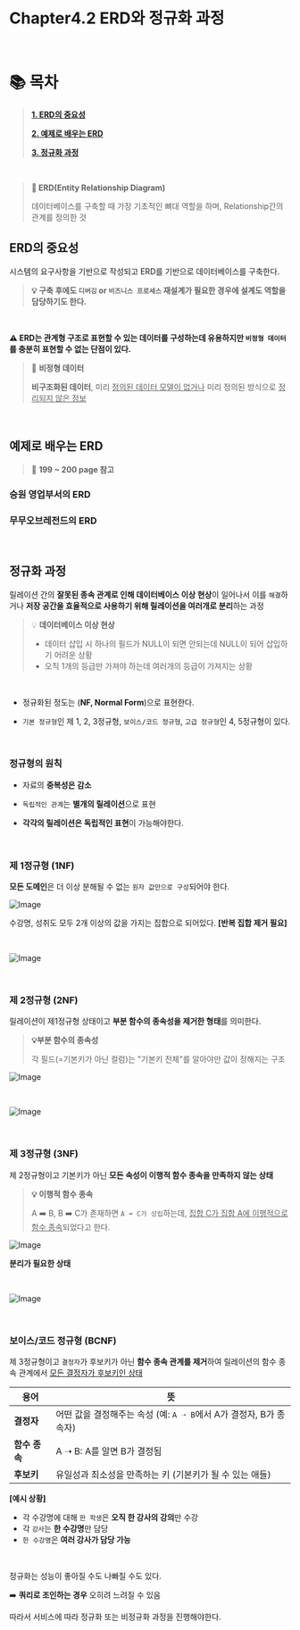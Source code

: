 # Chapter4.2 ERD와 정규화 과정

<br>

# 📚 목차

> **[1. ERD의 중요성](#erd의-중요성)**
>
> **[2. 예제로 배우는 ERD](#예제로-배우는-erd)**
>
> **[3. 정규화 과정](#정규화-과정)**

<br>


>  **🔎 ERD(Entity Relationship Diagram)**
> 
> 데이터베이스를 구축할 때 가장 기초적인 뼈대 역할을 하며, Relationship간의 관계를 정의한 것 


## ERD의 중요성

시스템의 요구사항을 기반으로 작성되고 ERD를 기반으로 데이터베이스를 구축한다. 

> **💡 구축 후에도 `디버깅` or `비즈니스 프로세스` 재설계가 필요한 경우에 설계도 역할을 담당하기도 한다.** 

<br>

**⚠️ ERD는 관계형 구조로 표현할 수 있는 데이터를 구성하는데 유용하지만 `비정형 데이터`를 충분히 표현할 수 없는 단점이 있다.** 

> 🔎 **비정형 데이터**
> 
> **비구조화된 데이터**, 미리 <ins>정의된 데이터 모델이 없거나</ins> 미리 정의된 방식으로 <ins>정리되지 않은 정보<ins>

<br>

## 예제로 배우는 ERD

> 📌 **199 ~ 200 page 참고**

### 승원 영업부서의 ERD

### 무무오브레전드의 ERD

<br>

##  정규화 과정

릴레이션 간의 **잘못된 종속 관계로 인해 데이터베이스 이상 현상**이 일어나서 이를 `해결`하거나 **저장 공간을 효율적으로 사용하기 위해 릴레이션을 여러개로 분리**하는 과정

> 💡 **데이터베이스 이상 현상**
> 
> - 데이터 삽입 시 하나의 필드가 NULL이 되면 안되는데 NULL이 되어 삽입하기 어려운 상황
> - 오직 1개의 등급만 가져야 하는데 여러개의 등급이 가져지는 상황

<br>

- 정규화된 정도는 (**NF, Normal Form**)으로 표현한다.


- `기본 정규형`인 제 1, 2, 3정규형, `보이스/코드 정규형`, `고급 정규형`인 4, 5정규형이 있다. 

<br>

### 정규형의 원칙

- 자료의 **중복성은 감소**


- `독립적인 관계`는 **별개의 릴레이션**으로 표현


- **각각의 릴레이션은 독립적인 표현**이 가능해야한다. 

<br>

### 제 1정규형 (1NF)

**모든 도메인**은 더 이상 분해될 수 없는 `원자 값만으로 구성`되어야 한다. 

![Image](https://github.com/user-attachments/assets/27b72379-928a-4e89-8d1b-de3f319487be)

수강명, 성취도 모두 2개 이상의 값을 가지는 집합으로 되어있다. **[반복 집합 제거 필요]**

<br>

![Image](https://github.com/user-attachments/assets/a067737e-a1c3-40ff-bc1c-6066c30ba6c8)

<br>

### 제 2정규형 (2NF)

릴레이션이 제1정규형 상태이고 **부분 함수의 종속성을 제거한 형태**를 의미한다. 

> **💡부분 함수의 종속성** 
> 
> 각 필드(=기본키가 아닌 컬럼)는 "기본키 전체"를 알아야만 값이 정해지는 구조

![Image](https://github.com/user-attachments/assets/a067737e-a1c3-40ff-bc1c-6066c30ba6c8)

<br>

![Image](https://github.com/user-attachments/assets/106e437f-8469-45e2-8818-1a1d642d539f)

<br>

### 제 3정규형 (3NF)

제 2정규형이고 기본키가 아닌 **모든 속성이 이행적 함수 종속을 만족하지 않는 상태** 

> **💡 이행적 함수 종속**
> 
> A ➡️ B, B ➡️ C가 존재하면 `A ➡️ C가 성립`하는데, <ins>집합 C가 집합 A에 이행적으로 함수 종속</ins>되었다고 한다. 


![Image](https://github.com/user-attachments/assets/e5d856a1-2706-4924-8e6d-e1225c158086)

**분리가 필요한 상태**

<br>

![Image](https://github.com/user-attachments/assets/b28dbe09-91d8-4b00-ad0d-8ca4da6889ad)

<br>

### 보이스/코드 정규형 (BCNF)

제 3정규형이고 `결정자`가 후보키가 아닌 **함수 종속 관계를 제거**하여 릴레이션의 함수 종속 관계에서 <ins>모든 결정자가 후보키인 상태

| 용어        | 뜻                                            |
| --------- |----------------------------------------------|
| **결정자**   | 어떤 값을 결정해주는 속성 (예: `A ➝ B`에서 A가 결정자, B가 종속자) |
| **함수 종속** | A ➝ B: A를 알면 B가 결정됨                          |
| **후보키**   | 유일성과 최소성을 만족하는 키 (기본키가 될 수 있는 애들)            |

**[예시 상황]**

- 각 수강명에 대해 `한 학생`은 **오직 한 강사의 강의**만 수강
- 각 `강사`는 **한 수강명**만 담당
- `한 수강명`은 **여러 강사가 담당 가능**

<br>

정규화는 성능이 좋아질 수도 나빠질 수도 있다. 

➡️ **쿼리로 조인하는 경우** 오히려 느려질 수 있음

따라서 서비스에 따라 정규화 또는 비정규화 과정을 진행해야한다. 
